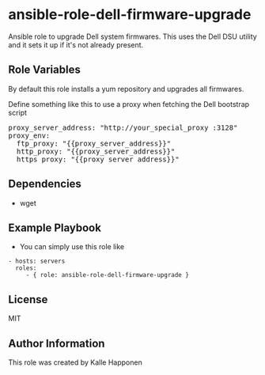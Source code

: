 ansible-role-dell-firmware-upgrade
=========

Ansible role to upgrade Dell system firmwares. This uses the Dell DSU utility and it sets it up if it's not already present.


Role Variables
--------------
By default this role installs a yum repository and upgrades all firmwares.

Define something like this to use a proxy when fetching the Dell bootstrap script
<pre>
proxy_server_address: "http://your_special_proxy :3128"
proxy_env:
  ftp_proxy: "{{proxy_server_address}}"
  http_proxy: "{{proxy_server_address}}"
  https_proxy: "{{proxy_server_address}}"
</pre>

Dependencies
------------

 - wget

Example Playbook
----------------

* You can simply use this role like
```
- hosts: servers
  roles:
     - { role: ansible-role-dell-firmware-upgrade }
```
License
-------

MIT

Author Information
------------------

This role was created by Kalle Happonen
